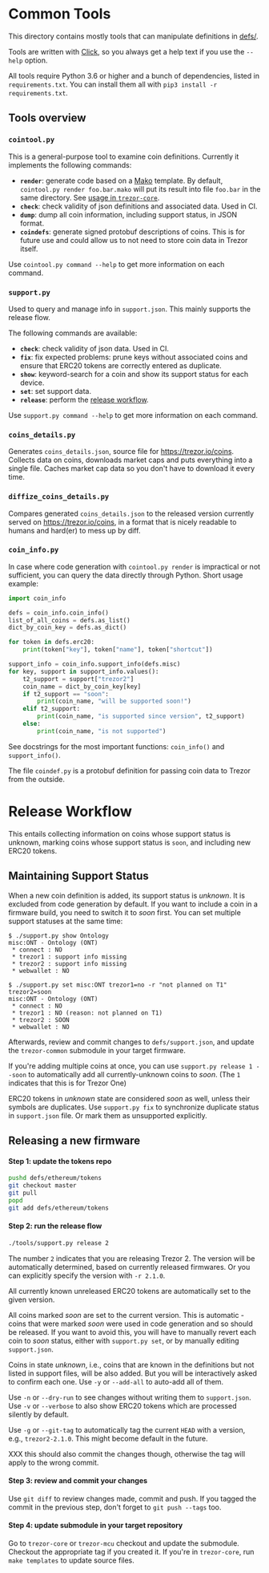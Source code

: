 # Common Tools

This directory contains mostly tools that can manipulate definitions in [defs/](../defs).

Tools are written with [Click](http://click.pocoo.org/6/), so you always get a help text
if you use the `--help` option.

All tools require Python 3.6 or higher and a bunch of dependencies, listed in `requirements.txt`.
You can install them all with `pip3 install -r requirements.txt`.

## Tools overview

### `cointool.py`

This is a general-purpose tool to examine coin definitions. Currently it implements
the following commands:

* **`render`**: generate code based on a [Mako](http://docs.makotemplates.org/en/latest/index.html)
  template. By default, `cointool.py render foo.bar.mako` will put its result into
  file `foo.bar` in the same directory. See [usage in `trezor-core`](https://github.com/trezor/trezor-core/commit/348b99b8dc5bcfc4ab85e1e7faad3fb4ef3e8763).
* **`check`**: check validity of json definitions and associated data. Used in CI.
* **`dump`**: dump all coin information, including support status, in JSON format.
* **`coindefs`**: generate signed protobuf descriptions of coins. This is for future use
  and could allow us to not need to store coin data in Trezor itself.

Use `cointool.py command --help` to get more information on each command.

### `support.py`

Used to query and manage info in `support.json`. This mainly supports the release flow.

The following commands are available:

* **`check`**: check validity of json data. Used in CI.
* **`fix`**: fix expected problems: prune keys without associated coins and ensure
  that ERC20 tokens are correctly entered as duplicate.
* **`show`**: keyword-search for a coin and show its support status for each device.
* **`set`**: set support data.
* **`release`**: perform the [release workflow](#release-workflow).

Use `support.py command --help` to get more information on each command.

### `coins_details.py`

Generates `coins_details.json`, source file for https://trezor.io/coins.
Collects data on coins, downloads market caps and puts everything into a single file.
Caches market cap data so you don't have to download it every time.

### `diffize_coins_details.py`

Compares generated `coins_details.json` to the released version currently served
on https://trezor.io/coins, in a format that is nicely readable to humans and
hard(er) to mess up by diff.

### `coin_info.py`

In case where code generation with `cointool.py render` is impractical or not sufficient,
you can query the data directly through Python. Short usage example:

```python
import coin_info

defs = coin_info.coin_info()
list_of_all_coins = defs.as_list()
dict_by_coin_key = defs.as_dict()

for token in defs.erc20:
    print(token["key"], token["name"], token["shortcut"])

support_info = coin_info.support_info(defs.misc)
for key, support in support_info.values():
    t2_support = support["trezor2"]
    coin_name = dict_by_coin_key[key]
    if t2_support == "soon":
        print(coin_name, "will be supported soon!")
    elif t2_support:
        print(coin_name, "is supported since version", t2_support)
    else:
        print(coin_name, "is not supported")
```

See docstrings for the most important functions: `coin_info()` and `support_info()`.

The file `coindef.py` is a protobuf definition for passing coin data to Trezor
from the outside.


# Release Workflow

This entails collecting information on coins whose support status is unknown,
marking coins whose support status is `soon`, and including new ERC20 tokens.

## Maintaining Support Status

When a new coin definition is added, its support status is _unknown_. It is excluded
from code generation by default. If you want to include a coin in a firmware build,
you need to switch it to _soon_ first. You can set multiple support statuses at the
same time:

```
$ ./support.py show Ontology
misc:ONT - Ontology (ONT)
 * connect : NO
 * trezor1 : support info missing
 * trezor2 : support info missing
 * webwallet : NO

$ ./support.py set misc:ONT trezor1=no -r "not planned on T1" trezor2=soon
misc:ONT - Ontology (ONT)
 * connect : NO
 * trezor1 : NO (reason: not planned on T1)
 * trezor2 : SOON
 * webwallet : NO
```

Afterwards, review and commit changes to `defs/support.json`, and update the `trezor-common`
submodule in your target firmware.

If you're adding multiple coins at once, you can use `support.py release 1 --soon` to automatically
add all currently-unknown coins to _soon_. (The `1` indicates that this is for Trezor One)

ERC20 tokens in _unknown_ state are considered _soon_ as well, unless their symbols
are duplicates. Use `support.py fix` to synchronize duplicate status in `support.json` file.
Or mark them as unsupported explicitly.

## Releasing a new firmware

#### **Step 1:** update the tokens repo

```sh
pushd defs/ethereum/tokens
git checkout master
git pull
popd
git add defs/ethereum/tokens
```

#### **Step 2:** run the release flow

```sh
./tools/support.py release 2
```

The number `2` indicates that you are releasing Trezor 2. The version will be
automatically determined, based on currently released firmwares. Or you can explicitly
specify the version with `-r 2.1.0`.

All currently known unreleased ERC20 tokens are automatically set to the given version.

All coins marked _soon_ are set to the current version. This is automatic - coins that
were marked _soon_ were used in code generation and so should be released. If you want
to avoid this, you will have to manually revert each coin to _soon_ status, either with
`support.py set`, or by manually editing `support.json`.

Coins in state _unknown_, i.e., coins that are known in the definitions but not listed
in support files, will be also added. But you will be interactively asked to confirm
each one. Use `-y` or `--add-all` to auto-add all of them.

Use `-n` or `--dry-run` to see changes without writing them to `support.json`. Use
`-v` or `--verbose` to also show ERC20 tokens which are processed silently by default.

Use `-g` or `--git-tag` to automatically tag the current `HEAD` with a version, e.g.,
`trezor2-2.1.0`. This might become default in the future.

XXX this should also commit the changes though, otherwise the tag will apply to the wrong
commit.

#### **Step 3:** review and commit your changes

Use `git diff` to review changes made, commit and push. If you tagged the commit in the
previous step, don't forget to `git push --tags` too.

#### **Step 4:** update submodule in your target repository

Go to `trezor-core` or `trezor-mcu` checkout and update the submodule. Checkout the
appropriate tag if you created it. If you're in `trezor-core`, run `make templates`
to update source files.
